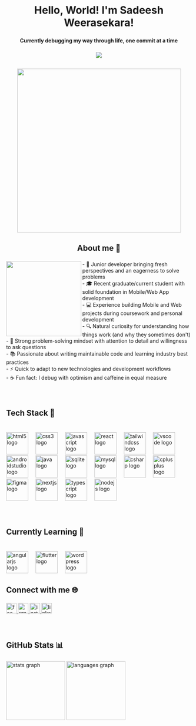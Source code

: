 <h1 align="center">Hello, World! I'm Sadeesh Weerasekara!</h1>

###

<h4 align="center">Currently debugging my way through life, one commit at a time</h4>

###

<div align="center">
  <img src="https://visitor-badge.laobi.icu/badge?page_id=Sxdeesh.Sxdeesh&"  />
</div>

###

<h2 align="left"></h2>

###

<div align="center">
  <img height="445" src="https://user-images.githubusercontent.com/67194519/173735367-b75edb3b-61ec-4323-a10f-5d98e1d7b97a.gif"  />
</div>

###

<h2 align="center">About me 🎯</h2>

###

<img align="left" height="204" src="https://media3.giphy.com/media/v1.Y2lkPTc5MGI3NjExbm1kM3l3cG9oc25tZGZtbXhndHN5ZmV2aWhqamF5YXhqbXdta2NyeSZlcD12MV9pbnRlcm5hbF9naWZfYnlfaWQmY3Q9cw/Sh1iCtJZEdx4PFYy4q/giphy.gif"  />

###

<p align="left">- 🚀 Junior developer bringing fresh perspectives and an eagerness to solve problems<br>- 🎓 Recent graduate/current student with solid foundation in Mobile/Web App development<br>- 💻 Experience building Mobile and Web projects during coursework and personal development<br>- 🔍 Natural curiosity for understanding how things work (and why they sometimes don't)<br>- 🧩 Strong problem-solving mindset with attention to detail and willingness to ask questions<br>- 📚 Passionate about writing maintainable code and learning industry best practices<br>- ⚡ Quick to adapt to new technologies and development workflows<br>- ☕ Fun fact: I debug with optimism and caffeine in equal measure</p>

###

<br clear="both">

<h2 align="left">Tech Stack 🔧</h2>

###

<br clear="both">

<div align="left">
  <img src="https://skillicons.dev/icons?i=html" height="60" alt="html5 logo"  />
  <img width="12" />
  <img src="https://skillicons.dev/icons?i=css" height="60" alt="css3 logo"  />
  <img width="12" />
  <img src="https://skillicons.dev/icons?i=js" height="60" alt="javascript logo"  />
  <img width="12" />
  <img src="https://skillicons.dev/icons?i=react" height="60" alt="react logo"  />
  <img width="12" />
  <img src="https://skillicons.dev/icons?i=tailwind" height="60" alt="tailwindcss logo"  />
  <img width="12" />
  <img src="https://skillicons.dev/icons?i=vscode" height="60" alt="vscode logo"  />
  <img width="12" />
  <img src="https://skillicons.dev/icons?i=androidstudio" height="60" alt="androidstudio logo"  />
  <img width="12" />
  <img src="https://skillicons.dev/icons?i=java" height="60" alt="java logo"  />
  <img width="12" />
  <img src="https://skillicons.dev/icons?i=sqlite" height="60" alt="sqlite logo"  />
  <img width="12" />
  <img src="https://skillicons.dev/icons?i=mysql" height="60" alt="mysql logo"  />
  <img width="12" />
  <img src="https://skillicons.dev/icons?i=cs" height="60" alt="csharp logo"  />
  <img width="12" />
  <img src="https://skillicons.dev/icons?i=cpp" height="60" alt="cplusplus logo"  />
  <img width="12" />
  <img src="https://skillicons.dev/icons?i=figma" height="60" alt="figma logo"  />
  <img width="12" />
  <img src="https://skillicons.dev/icons?i=nextjs" height="60" alt="nextjs logo"  />
  <img width="12" />
  <img src="https://skillicons.dev/icons?i=ts" height="60" alt="typescript logo"  />
  <img width="12" />
  <img src="https://skillicons.dev/icons?i=nodejs" height="60" alt="nodejs logo"  />
</div>

###

<br clear="both">

<h2 align="left">Currently Learning 🧩</h2>

###

<br clear="both">

<div align="left">
  <img src="https://skillicons.dev/icons?i=angular" height="60" alt="angularjs logo"  />
  <img width="12" />
  <img src="https://skillicons.dev/icons?i=flutter" height="60" alt="flutter logo"  />
  <img width="12" />
  <img src="https://skillicons.dev/icons?i=wordpress" height="60" alt="wordpress logo"  />
</div>

###

<h2 align="left">Connect with me 🌐</h2>

###

<div align="left">
  <a href="https://www.facebook.com/share/15o6BHT1gc/" target="_blank">
    <img src="https://img.shields.io/static/v1?message=Facebook&logo=facebook&label=&color=1877F2&logoColor=white&labelColor=&style=flat" height="28" alt="facebook logo"  />
  </a>
  <a href="sadeeshweerasekara@gmail.com" target="_blank">
    <img src="https://img.shields.io/static/v1?message=Gmail&logo=gmail&label=&color=D14836&logoColor=white&labelColor=&style=flat" height="28" alt="gmail logo"  />
  </a>
  <a href="https://www.instagram.com/_.sxdeesh._/profilecard/?igsh=MTVrYWtxZ2xvZTI3ZA==" target="_blank">
    <img src="https://img.shields.io/static/v1?message=Instagram&logo=instagram&label=&color=E4405F&logoColor=white&labelColor=&style=flat" height="28" alt="instagram logo"  />
  </a>
  <a href="www.linkedin.com/in/sadeesh-weerasekara-691a5633a" target="_blank">
    <img src="https://img.shields.io/static/v1?message=LinkedIn&logo=linkedin&label=&color=0077B5&logoColor=white&labelColor=&style=flat" height="28" alt="linkedin logo"  />
  </a>
</div>

###

<br clear="both">

<h2 align="left">GitHub Stats 📊</h2>

###

<div align="left">
  <img src="https://github-readme-stats.vercel.app/api?username=Sxdeesh&hide_title=false&hide_rank=false&show_icons=false&include_all_commits=true&count_private=true&disable_animations=false&theme=codeSTACKr&locale=en&hide_border=true&order=1" height="160" alt="stats graph"  />
  <img src="https://github-readme-stats.vercel.app/api/top-langs?username=Sxdeesh&locale=en&hide_title=false&layout=compact&card_width=320&langs_count=5&theme=codeSTACKr&hide_border=true&order=2" height="160" alt="languages graph"  />
</div>

###
